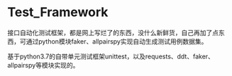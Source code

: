 # Test_Framework
接口自动化测试框架，都是网上写烂了的东西，没什么新鲜货，自己再加了点东西，可通过python模块faker、allpairspy实现自动生成测试用例数据集。

基于python3.7的自带单元测试框架unittest，以及requests、ddt、faker、allpairspy等模块实现的。
